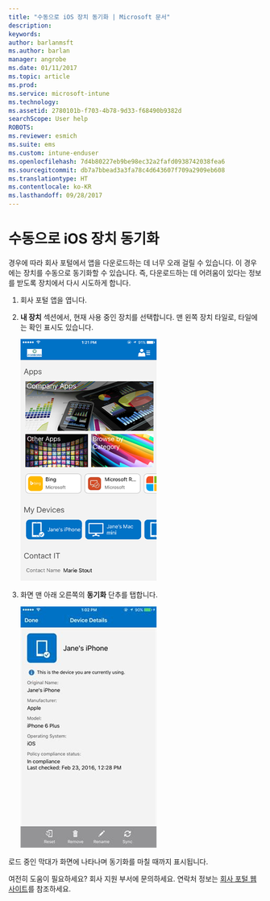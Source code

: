```yaml
---
title: "수동으로 iOS 장치 동기화 | Microsoft 문서"
description: 
keywords: 
author: barlanmsft
ms.author: barlan
manager: angrobe
ms.date: 01/11/2017
ms.topic: article
ms.prod: 
ms.service: microsoft-intune
ms.technology: 
ms.assetid: 2780101b-f703-4b78-9d33-f68490b9382d
searchScope: User help
ROBOTS: 
ms.reviewer: esmich
ms.suite: ems
ms.custom: intune-enduser
ms.openlocfilehash: 7d4b80227eb9be98ec32a2fafd0938742038fea6
ms.sourcegitcommit: db7a7bbead3a3fa78c4d643607f709a2909eb608
ms.translationtype: HT
ms.contentlocale: ko-KR
ms.lasthandoff: 09/28/2017
---
```

# <a name="sync-your-ios-device-manually"></a>수동으로 iOS 장치 동기화

경우에 따라 회사 포털에서 앱을 다운로드하는 데 너무 오래 걸릴 수 있습니다. 이 경우에는 장치를 수동으로 동기화할 수 있습니다. 즉, 다운로드하는 데 어려움이 있다는 정보를 받도록 장치에서 다시 시도하게 합니다.

1. 회사 포털 앱을 엽니다.

2. **내 장치** 섹션에서, 현재 사용 중인 장치를 선택합니다. 맨 왼쪽 장치 타일로, 타일에는 확인 표시도 있습니다.

    ![내 장치 섹션의 장치 화면](./media/ios-sync-1-comp-portal-apps.png)

3. 화면 맨 아래 오른쪽의 **동기화** 단추를 탭합니다.

    ![동기화 단추가 포함된 장치 세부 정보](./media/ios-sync-2-sync-button.png)

로드 중인 막대가 화면에 나타나며 동기화를 마칠 때까지 표시됩니다.

여전히 도움이 필요하세요? 회사 지원 부서에 문의하세요. 연락처 정보는 [회사 포털 웹 사이트](https://portal.manage.microsoft.com)를 참조하세요.
